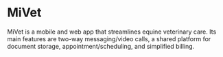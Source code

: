 # MiVet
MiVet is a mobile and web app that streamlines equine veterinary care. Its main features are two-way messaging/video calls, a shared platform for document storage, appointment/scheduling, and simplified billing.
